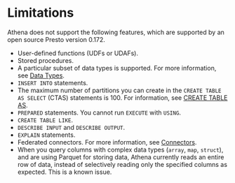 # Limitations<a name="other-notable-limitations"></a>

Athena does not support the following features, which are supported by an open source Presto version 0\.172\.
+ User\-defined functions \(UDFs or UDAFs\)\.
+ Stored procedures\.
+ A particular subset of data types is supported\. For more information, see [Data Types](data-types.md)\.
+ `INSERT INTO` statements\. 
+ The maximum number of partitions you can create in the `CREATE TABLE AS SELECT` \(CTAS\) statements is 100\. For information, see [CREATE TABLE AS](create-table-as.md)\.
+ `PREPARED` statements\. You cannot run `EXECUTE` with `USING`\.
+ `CREATE TABLE LIKE`\.
+ `DESCRIBE INPUT` and `DESCRIBE OUTPUT`\.
+ `EXPLAIN` statements\.
+ Federated connectors\. For more information, see [Connectors](https://prestosql.io/docs/0.172/connector.html)\.
+ When you query columns with complex data types \(`array`, `map`, `struct`\), and are using Parquet for storing data, Athena currently reads an entire row of data, instead of selectively reading only the specified columns as expected\. This is a known issue\.
